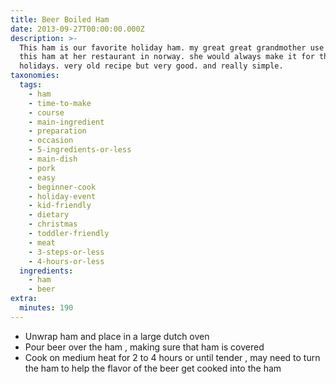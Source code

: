 ```yaml
---
title: Beer Boiled Ham
date: 2013-09-27T00:00:00.000Z
description: >-
  This ham is our favorite holiday ham. my great great grandmother use to make
  this ham at her restaurant in norway. she would always make it for the
  holidays. very old recipe but very good. and really simple.
taxonomies:
  tags:
    - ham
    - time-to-make
    - course
    - main-ingredient
    - preparation
    - occasion
    - 5-ingredients-or-less
    - main-dish
    - pork
    - easy
    - beginner-cook
    - holiday-event
    - kid-friendly
    - dietary
    - christmas
    - toddler-friendly
    - meat
    - 3-steps-or-less
    - 4-hours-or-less
  ingredients:
    - ham
    - beer
extra:
  minutes: 190
---
```

 - Unwrap ham and place in a large dutch oven
 - Pour beer over the ham , making sure that ham is covered
 - Cook on medium heat for 2 to 4 hours or until tender , may need to turn the ham to help the flavor of the beer get cooked into the ham
